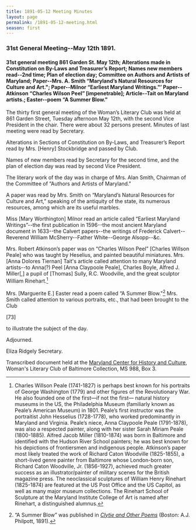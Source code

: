 ```yaml
---
title: 1891-05-12 Meeting Minutes
layout: page
permalink: /1891-05-12-meeting.html
season: first
---
```


<style>
    #maincontent{
        font-size:1.4em;
    }
</style>
### 31st General Meeting--May 12th 1891.

#### 31st general meeting 861 Garden St. May 12th; Alterations made in Constitution on By-Laws and Treasurer’s Report; Names new members read--2nd time; Plan of election day; Committee on Authors and Artists of Maryland; Paper--Mrs. A. Smith “Maryland’s Natural Resources for Culture and Art."; Paper--Milnor “Earliest Maryland Writings."’ Paper--Atkinson “Charles Wilson Peel” [impenetrable]; Article--Tait on Maryland artists.; Easter--poem “A Summer Blow."

The thirty first general meeting of the Woman’s Literary Club was held at 861 Garden Street, Tuesday afternoon May 12th, with the second Vice President in the chair. There were about 32 persons present. Minutes of last meeting were read by Secretary.

Alterations in Sections of Constitution on By-Laws, and Treasurer’s Report read by Mrs. [Henry] Stockbridge and passed by Club.

Names of new members read by Secretary for the second time, and the plan of election day was read by second Vice President.

The literary work of the day was in charge of Mrs. Alan Smith, Chairman of the Committee of “Authors and Artists of Maryland."

A paper was read by Mrs. Smith on “Maryland’s Natural Resources for Culture and Art,” speaking of the antiquity of the state, its numerous resources, among which are its useful marbles.

Miss [Mary Worthington] Milnor read an article called “Earliest Maryland Writings”--the first publication in 1596--the most ancient Maryland document in 1633--the Calvert papers--the writings of Frederick Calvert--Reverend William McSherry--Father White--George Alsopp--&c.

Mrs. Robert Atkinson’s paper was on “Charles Wilson Peel” [Charles Willson Peale] who was taught by Heselius, and painted beautiful miniatures. Mrs. [Anna Dolores Tiernan] Tait's article called attention to many Maryland artists--to Anna(?) Peel [Anna Claypoole Peale], Charles Boyle, Alfred J. Miller[,] a pupil of [Thomas] Sully, R.C. Woodville, and the great sculptor William Rinehart.[^Rinehart]

[^Rinehart]:Charles Willson Peale (1741-1827) is perhaps best known for his portraits of George Washington (1779) and other figures of the Revolutionary War. He also founded one of the first—if not the first— natural history museums in the US, the Philadelphia Museum (familiarly known as Peale’s American Museum) in 1801. Peale’s first instructor was the portraitist John Hesselius (1728-1778), who worked predominantly in Maryland and Virginia. Peale’s niece, Anna Claypoole Peale (1791-1878), was also a respected painter, along with her sister Sarah Miriam Peale (1800-1885). Alfred Jacob Miller (1810-1874) was born in Baltimore and identified with the Hudson River School painters; he was best known for his depictions of frontiersmen and indigenous people. Atkinson’s paper most likely treated the work of Richard Caton Woodville (1825-1855), a short-lived genre painter from Baltimore whose London-born son, Richard Caton Woodville, Jr. (1856-1927), achieved much greater success as an illustrator/painter of military scenes for the British magazine press. The neoclassical sculptures of William Henry Rinehart (1825-1874) are featured at the US Post Office and the US Capitol, as well as many major museum collections. The Rinehart School of Sculpture at the Maryland Institute College of Art is named after Rinehart, a distinguished alumnus.

Mrs. [Marguerite E.] Easter read a poem called “A Summer Blow."[^blow] Mrs. Smith called attention to various portraits, etc., that had been brought to the Club

[^blow]: “A Summer Blow” was published in _[Clytie and Other Poems](https://www.google.com/books/edition/Clytie_and_Other_Poems/8do_AAAAYAAJ?hl=en&gbpv=1&pg=PP7&printsec=frontcover)_ (Boston: A.J. Philpott, 1891).

[73]

to illustrate the subject of the day.

Adjourned.

Eliza Ridgely
Secretary.

Transcribed document held at the [Maryland Center for History and Culture](http://mdhs.org/), Woman's Literary Club of Baltimore Collection, MS 988, Box 3. 